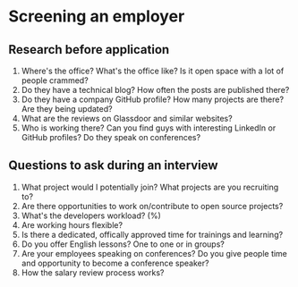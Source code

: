 # Screening an employer

## Research before application

1. Where's the office? What's the office like? Is it open space with a lot of people crammed?
2. Do they have a technical blog? How often the posts are published there?
3. Do they have a company GitHub profile? How many projects are there? Are they being updated?
4. What are the reviews on Glassdoor and similar websites?
5. Who is working there? Can you find guys with interesting LinkedIn or GitHub profiles? Do they speak on conferences?

## Questions to ask during an interview

1. What project would I potentially join? What projects are you recruiting to?
2. Are there opportunities to work on/contribute to open source projects?
3. What's the developers workload? (%)
4. Are working hours flexible?
5. Is there a dedicated, offically approved time for trainings and learning?
6. Do you offer English lessons? One to one or in groups?
7. Are your employees speaking on conferences? Do you give people time and opportunity to become a conference speaker?
8. How the salary review process works?
